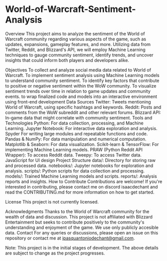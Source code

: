 # World-of-Warcraft-Sentiment-Analysis
Overview
This project aims to analyze the sentiment of the World of Warcraft community regarding various aspects of the game, such as updates, expansions, gameplay features, and more. Utilizing data from Twitter, Reddit, and Blizzard's API, we will employ Machine Learning techniques to gauge community sentiment, identify trends, and uncover insights that could inform both players and developers alike.

Objectives
To collect and analyze social media data related to World of Warcraft.
To implement sentiment analysis using Machine Learning models to understand community sentiment.
To identify key factors that contribute to positive or negative sentiment within the WoW community.
To visualize sentiment trends over time in relation to game updates and community events.
to wrap finalized code and models into an interactive environment using front-end development
Data Sources
Twitter: Tweets mentioning World of Warcraft, using specific hashtags and keywords.
Reddit: Posts and comments from the WoW subreddit and other relevant forums.
Blizzard API: In-game data that might correlate with community sentiment.
Tools and Technologies
Python: For data collection, processing, and Machine Learning.
Jupyter Notebook: For interactive data exploration and analysis.
Spyder For writing large modules and repeatable functions and code.
Pandas & NumPy: For data manipulation and numerical computation.
Matplotlib & Seaborn: For data visualization.
Scikit-learn & TensorFlow: For implementing Machine Learning models.
PRAW (Python Reddit API Wrapper): To access Reddit data.
Tweepy: To access Twitter data.
JavaScript for UI design
Project Structure
data/: Directory for storing raw and processed data.
notebooks/: Jupyter notebooks for exploration and analysis.
scripts/: Python scripts for data collection and processing.
models/: Trained Machine Learning models and scripts.
reports/: Analysis reports and insights.
How to Contribute
Contributions are welcome! If you're interested in contributing, please contact me on discord isaacdechant and read the CONTRIBUTING.md for more information on how to get started.

License
This project is not currently licensed.

Acknowledgments
Thanks to the World of Warcraft community for the wealth of data and discussion.
This project is not affiliated with Blizzard Entertainment but seeks to contribute positively to the community's understanding and enjoyment of the game. We use only publicly accesible data.
Contact
For any queries or discussions, please open an issue on this repository or contact me at ipasquantoniodechant@gmail.com.

Note: This project is in the initial stages of development. The above details are subject to change as the project progresses.
